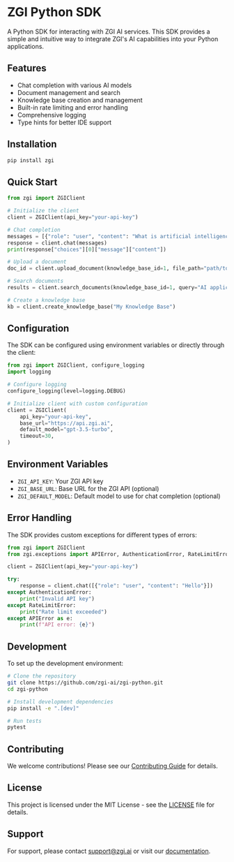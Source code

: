 # ZGI Python SDK

A Python SDK for interacting with ZGI AI services. This SDK provides a simple and intuitive way to integrate ZGI's AI capabilities into your Python applications.

## Features

- Chat completion with various AI models
- Document management and search
- Knowledge base creation and management
- Built-in rate limiting and error handling
- Comprehensive logging
- Type hints for better IDE support

## Installation

```bash
pip install zgi
```

## Quick Start

```python
from zgi import ZGIClient

# Initialize the client
client = ZGIClient(api_key="your-api-key")

# Chat completion
messages = [{"role": "user", "content": "What is artificial intelligence?"}]
response = client.chat(messages)
print(response["choices"][0]["message"]["content"])

# Upload a document
doc_id = client.upload_document(knowledge_base_id=1, file_path="path/to/document.pdf")

# Search documents
results = client.search_documents(knowledge_base_id=1, query="AI applications")

# Create a knowledge base
kb = client.create_knowledge_base("My Knowledge Base")
```

## Configuration

The SDK can be configured using environment variables or directly through the client:

```python
from zgi import ZGIClient, configure_logging
import logging

# Configure logging
configure_logging(level=logging.DEBUG)

# Initialize client with custom configuration
client = ZGIClient(
    api_key="your-api-key",
    base_url="https://api.zgi.ai",
    default_model="gpt-3.5-turbo",
    timeout=30,
)
```

## Environment Variables

- `ZGI_API_KEY`: Your ZGI API key
- `ZGI_BASE_URL`: Base URL for the ZGI API (optional)
- `ZGI_DEFAULT_MODEL`: Default model to use for chat completion (optional)

## Error Handling

The SDK provides custom exceptions for different types of errors:

```python
from zgi import ZGIClient
from zgi.exceptions import APIError, AuthenticationError, RateLimitError

client = ZGIClient(api_key="your-api-key")

try:
    response = client.chat([{"role": "user", "content": "Hello"}])
except AuthenticationError:
    print("Invalid API key")
except RateLimitError:
    print("Rate limit exceeded")
except APIError as e:
    print(f"API error: {e}")
```

## Development

To set up the development environment:

```bash
# Clone the repository
git clone https://github.com/zgi-ai/zgi-python.git
cd zgi-python

# Install development dependencies
pip install -e ".[dev]"

# Run tests
pytest
```

## Contributing

We welcome contributions! Please see our [Contributing Guide](CONTRIBUTING.md) for details.

## License

This project is licensed under the MIT License - see the [LICENSE](LICENSE) file for details.

## Support

For support, please contact support@zgi.ai or visit our [documentation](https://docs.zgi.ai).
